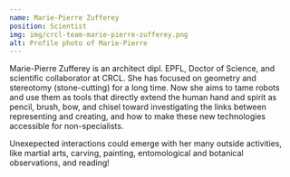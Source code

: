 ```yaml
---
name: Marie-Pierre Zufferey
position: Scientist
img: img/crcl-team-marie-pierre-zufferey.png
alt: Profile photo of Marie-Pierre
---
```

Marie-Pierre Zufferey is an architect dipl. EPFL, Doctor of Science, and scientific collaborator at CRCL. She has focused on geometry and stereotomy (stone-cutting) for a long time. Now she aims to tame robots and use them as tools that directly extend the human hand and spirit as pencil, brush, bow, and chisel toward investigating the links between representing and creating, and how to make these new technologies accessible for non-specialists. 

Unexepected interactions could emerge with her many outside activities, like martial arts, carving, painting, entomological and botanical observations, and reading!